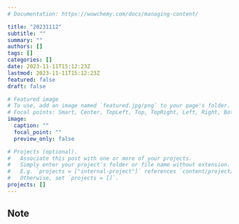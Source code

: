 ```yaml
---
# Documentation: https://wowchemy.com/docs/managing-content/

title: "20231112"
subtitle: ""
summary: ""
authors: []
tags: []
categories: []
date: 2023-11-11T15:12:23Z
lastmod: 2023-11-11T15:12:23Z
featured: false
draft: false

# Featured image
# To use, add an image named `featured.jpg/png` to your page's folder.
# Focal points: Smart, Center, TopLeft, Top, TopRight, Left, Right, BottomLeft, Bottom, BottomRight.
image:
  caption: ""
  focal_point: ""
  preview_only: false

# Projects (optional).
#   Associate this post with one or more of your projects.
#   Simply enter your project's folder or file name without extension.
#   E.g. `projects = ["internal-project"]` references `content/project/deep-learning/index.md`.
#   Otherwise, set `projects = []`.
projects: []
---
```


## Note

